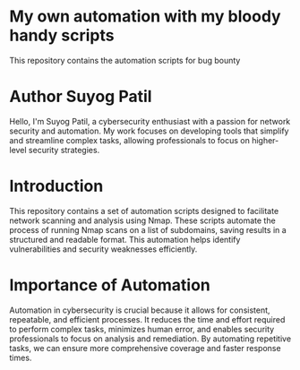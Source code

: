 # My own automation with my bloody handy scripts
This repository contains the automation scripts for bug bounty


# Author Suyog Patil

Hello, I'm Suyog Patil, a cybersecurity enthusiast with a passion for network security and automation. My work focuses on developing tools that simplify and streamline complex tasks, allowing professionals to focus on higher-level security strategies.

# Introduction
This repository contains a set of automation scripts designed to facilitate network scanning and analysis using Nmap. These scripts automate the process of running Nmap scans on a list of subdomains, saving results in a structured and readable format. This automation helps identify vulnerabilities and security weaknesses efficiently.

# Importance of Automation
Automation in cybersecurity is crucial because it allows for consistent, repeatable, and efficient processes. It reduces the time and effort required to perform complex tasks, minimizes human error, and enables security professionals to focus on analysis and remediation. By automating repetitive tasks, we can ensure more comprehensive coverage and faster response times.
